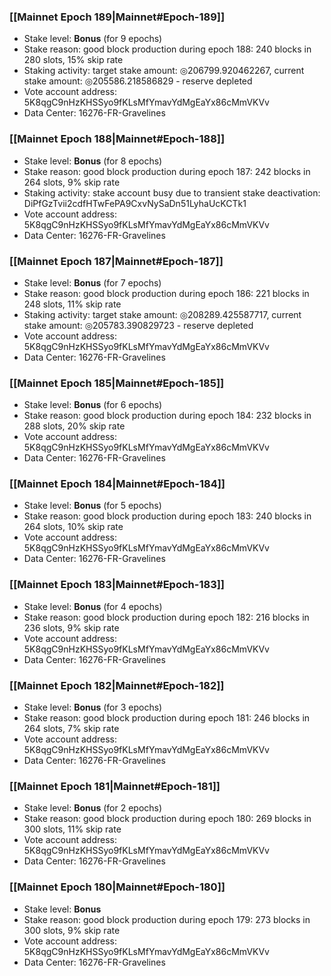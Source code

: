 ### [[Mainnet Epoch 189|Mainnet#Epoch-189]]
* Stake level: **Bonus** (for 9 epochs)
* Stake reason: good block production during epoch 188: 240 blocks in 280 slots, 15% skip rate
* Staking activity: target stake amount: ◎206799.920462267, current stake amount: ◎205586.218586829 - reserve depleted
* Vote account address: 5K8qgC9nHzKHSSyo9fKLsMfYmavYdMgEaYx86cMmVKVv
* Data Center: 16276-FR-Gravelines
### [[Mainnet Epoch 188|Mainnet#Epoch-188]]
* Stake level: **Bonus** (for 8 epochs)
* Stake reason: good block production during epoch 187: 242 blocks in 264 slots, 9% skip rate
* Staking activity: stake account busy due to transient stake deactivation: DiPfGzTvii2cdfHTwFePA9CxvNySaDn51LyhaUcKCTk1
* Vote account address: 5K8qgC9nHzKHSSyo9fKLsMfYmavYdMgEaYx86cMmVKVv
* Data Center: 16276-FR-Gravelines
### [[Mainnet Epoch 187|Mainnet#Epoch-187]]
* Stake level: **Bonus** (for 7 epochs)
* Stake reason: good block production during epoch 186: 221 blocks in 248 slots, 11% skip rate
* Staking activity: target stake amount: ◎208289.425587717, current stake amount: ◎205783.390829723 - reserve depleted
* Vote account address: 5K8qgC9nHzKHSSyo9fKLsMfYmavYdMgEaYx86cMmVKVv
* Data Center: 16276-FR-Gravelines
### [[Mainnet Epoch 185|Mainnet#Epoch-185]]
* Stake level: **Bonus** (for 6 epochs)
* Stake reason: good block production during epoch 184: 232 blocks in 288 slots, 20% skip rate
* Vote account address: 5K8qgC9nHzKHSSyo9fKLsMfYmavYdMgEaYx86cMmVKVv
* Data Center: 16276-FR-Gravelines
### [[Mainnet Epoch 184|Mainnet#Epoch-184]]
* Stake level: **Bonus** (for 5 epochs)
* Stake reason: good block production during epoch 183: 240 blocks in 264 slots, 10% skip rate
* Vote account address: 5K8qgC9nHzKHSSyo9fKLsMfYmavYdMgEaYx86cMmVKVv
* Data Center: 16276-FR-Gravelines
### [[Mainnet Epoch 183|Mainnet#Epoch-183]]
* Stake level: **Bonus** (for 4 epochs)
* Stake reason: good block production during epoch 182: 216 blocks in 236 slots, 9% skip rate
* Vote account address: 5K8qgC9nHzKHSSyo9fKLsMfYmavYdMgEaYx86cMmVKVv
* Data Center: 16276-FR-Gravelines
### [[Mainnet Epoch 182|Mainnet#Epoch-182]]
* Stake level: **Bonus** (for 3 epochs)
* Stake reason: good block production during epoch 181: 246 blocks in 264 slots, 7% skip rate
* Vote account address: 5K8qgC9nHzKHSSyo9fKLsMfYmavYdMgEaYx86cMmVKVv
* Data Center: 16276-FR-Gravelines
### [[Mainnet Epoch 181|Mainnet#Epoch-181]]
* Stake level: **Bonus** (for 2 epochs)
* Stake reason: good block production during epoch 180: 269 blocks in 300 slots, 11% skip rate
* Vote account address: 5K8qgC9nHzKHSSyo9fKLsMfYmavYdMgEaYx86cMmVKVv
* Data Center: 16276-FR-Gravelines
### [[Mainnet Epoch 180|Mainnet#Epoch-180]]
* Stake level: **Bonus**
* Stake reason: good block production during epoch 179: 273 blocks in 300 slots, 9% skip rate
* Vote account address: 5K8qgC9nHzKHSSyo9fKLsMfYmavYdMgEaYx86cMmVKVv
* Data Center: 16276-FR-Gravelines